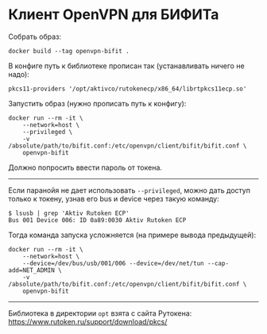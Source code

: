 # Клиент OpenVPN для БИФИТа

Собрать образ:

```
docker build --tag openvpn-bifit .
```

В конфиге путь к библиотеке прописан так (устанавливать ничего не надо):

```
pkcs11-providers '/opt/aktivco/rutokenecp/x86_64/librtpkcs11ecp.so'
```

Запустить образ (нужно прописать путь к конфигу):

```
docker run --rm -it \
    --network=host \
    --privileged \
    -v /absolute/path/to/bifit.conf:/etc/openvpn/client/bifit/bifit.conf \
    openvpn-bifit
```

Должно попросить ввести пароль от токена.

---

Если паранойя не дает использовать `--privileged`, можно дать доступ только
к токену, узнав его bus и device через такую команду:

```
$ lsusb | grep 'Aktiv Rutoken ECP'
Bus 001 Device 006: ID 0a89:0030 Aktiv Rutoken ECP
```

Тогда команда запуска усложняется (на примере вывода предыдущей):

```
docker run --rm -it \
    --network=host \
    --device=/dev/bus/usb/001/006 --device=/dev/net/tun --cap-add=NET_ADMIN \
    -v /absolute/path/to/bifit.conf:/etc/openvpn/client/bifit/bifit.conf \
    openvpn-bifit
```

---

Библиотека в директории `opt` взята с сайта Рутокена:
https://www.rutoken.ru/support/download/pkcs/
